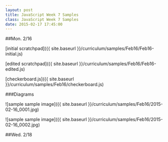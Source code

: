 ```yaml
---
layout: post
title: JavaScript Week 7 Samples
class: JavaScript Week 7 Samples
date: 2015-02-17 17:45:00
---
```


##Mon. 2/16

[initial scratchpad]({{ site.baseurl }}/curriculum/samples/Feb16/Feb16-initial.js)

[edited scratchpad]({{ site.baseurl }}/curriculum/samples/Feb16/Feb16-edited.js)

[checkerboard.js]({{ site.baseurl }}/curriculum/samples/Feb16/checkerboard.js)


###Diagrams

![sample sample image]({{ site.baseurl }}/curriculum/samples/Feb16/2015-02-16_0001.jpg)

![sample sample image]({{ site.baseurl }}/curriculum/samples/Feb16/2015-02-16_0002.jpg)


##Wed. 2/18

